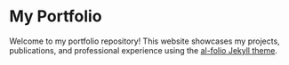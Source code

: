 # My Portfolio

Welcome to my portfolio repository! This website showcases my projects, publications, and professional experience using the [al-folio Jekyll theme](https://github.com/alshedivat/al-folio).

